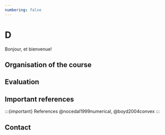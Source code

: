 ```yaml
---
numbering: false
---
```

# D

Bonjour, et bienvenue!

## Organisation of the course

## Evaluation


## Important references 

:::{important} References
@nocedal1999numerical, @boyd2004convex
:::
## Contact